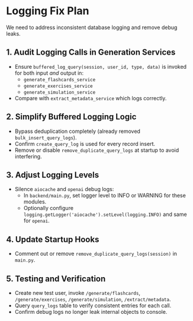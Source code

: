 # Logging Fix Plan

We need to address inconsistent database logging and remove debug leaks.

## 1. Audit Logging Calls in Generation Services
- Ensure `buffered_log_query(session, user_id, type, data)` is invoked for both input _and_ output in:
  - `generate_flashcards_service`
  - `generate_exercises_service`
  - `generate_simulation_service`
- Compare with `extract_metadata_service` which logs correctly.

## 2. Simplify Buffered Logging Logic
- Bypass deduplication completely (already removed `bulk_insert_query_logs`).
- Confirm `create_query_log` is used for every record insert.
- Remove or disable `remove_duplicate_query_logs` at startup to avoid interfering.

## 3. Adjust Logging Levels
- Silence `aiocache` and `openai` debug logs:
  - In `backend/main.py`, set logger level to INFO or WARNING for these modules.
  - Optionally configure `logging.getLogger('aiocache').setLevel(logging.INFO)` and same for `openai`.

## 4. Update Startup Hooks
- Comment out or remove `remove_duplicate_query_logs(session)` in `main.py`.

## 5. Testing and Verification
- Create new test user, invoke `/generate/flashcards`, `/generate/exercises`, `/generate/simulation`, `/extract/metadata`.
- Query `query_logs` table to verify consistent entries for each call.
- Confirm debug logs no longer leak internal objects to console.
